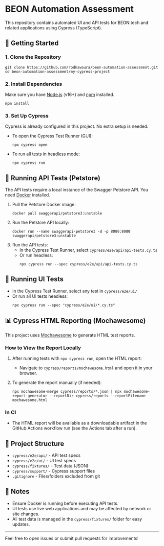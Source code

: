 # BEON Automation Assessment

This repository contains automated UI and API tests for BEON.tech and related applications using Cypress (TypeScript).

## 🚀 Getting Started

### 1. Clone the Repository

```
git clone https://github.com/rodkawaura/beon-automation-assessment.git
cd beon-automation-assessment/my-cypress-project
```

### 2. Install Dependencies

Make sure you have [Node.js](https://nodejs.org/) (v16+) and [npm](https://www.npmjs.com/) installed.

```
npm install
```

### 3. Set Up Cypress

Cypress is already configured in this project. No extra setup is needed.

- To open the Cypress Test Runner (GUI):
  ```
  npx cypress open
  ```
- To run all tests in headless mode:
  ```
  npx cypress run
  ```

## 🧪 Running API Tests (Petstore)

The API tests require a local instance of the Swagger Petstore API. You need [Docker](https://www.docker.com/products/docker-desktop/) installed.

1. Pull the Petstore Docker image:
   ```
   docker pull swaggerapi/petstore3:unstable
   ```
2. Run the Petstore API locally:
   ```
   docker run --name swaggerapi-petstore3 -d -p 8080:8080 swaggerapi/petstore3:unstable
   ```
3. Run the API tests:
   - In the Cypress Test Runner, select `cypress/e2e/api/api-tests.cy.ts`
   - Or run headless:
     ```
     npx cypress run --spec cypress/e2e/api/api-tests.cy.ts
     ```

## 🧪 Running UI Tests

- In the Cypress Test Runner, select any test in `cypress/e2e/ui/`
- Or run all UI tests headless:
  ```
  npx cypress run --spec "cypress/e2e/ui/*.cy.ts"
  ```

## 📊 Cypress HTML Reporting (Mochawesome)

This project uses [Mochawesome](https://github.com/adamgruber/mochawesome) to generate HTML test reports.

### How to View the Report Locally

1. After running tests with `npx cypress run`, open the HTML report:
   - Navigate to `cypress/reports/mochawesome.html` and open it in your browser.

2. To generate the report manually (if needed):
   ```
   npx mochawesome-merge cypress/reports/*.json | npx mochawesome-report-generator --reportDir cypress/reports --reportFilename mochawesome.html
   ```

### In CI
- The HTML report will be available as a downloadable artifact in the GitHub Actions workflow run (see the Actions tab after a run).

## 📂 Project Structure

- `cypress/e2e/api/` - API test specs
- `cypress/e2e/ui/`  - UI test specs
- `cypress/fixtures/` - Test data (JSON)
- `cypress/support/`  - Cypress support files
- `.gitignore`        - Files/folders excluded from git

## 📝 Notes
- Ensure Docker is running before executing API tests.
- UI tests use live web applications and may be affected by network or site changes.
- All test data is managed in the `cypress/fixtures/` folder for easy updates.

---

Feel free to open issues or submit pull requests for improvements!